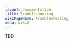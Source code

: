 ```yaml
---
layout: documentation
title: Troubleshooting
wikiPageName: Troubleshooting
menu: wiki2
---
```


TBD
